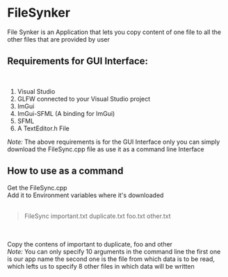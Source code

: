 # FileSynker
File Synker is an Application that lets you copy content of one file to all the other files that are provided by user

<h2>Requirements for GUI Interface:</h2> <br>
<ol>
<li> Visual Studio </li>
<li> GLFW connected to your Visual Studio project </li>
<li> ImGui </li>
<li> ImGui-SFML (A binding for ImGui) </li>
<li> SFML </li>
<li> A TextEditor.h File </li>
</ol>

<i>Note: </i> The above requirements is for the GUI Interface only you can simply download the FileSync.cpp file as use it as a command line Interface <br>

<h2>How to use as a command</h2>
Get the FileSync.cpp <br>
Add it to Environment variables where it's downloaded <br>
<br>
<blockquote>
FileSync important.txt duplicate.txt foo.txt other.txt
</blockquote>
<br> <br>
Copy the contens of important to duplicate, foo and other <br>
<i>Note:</i> You can only specify 10 arguments in the command line the first one is our app name the second one is the file from which data is to be read, which lefts us to specify 8 other files in which data will be written
